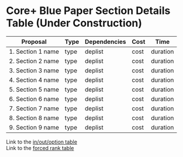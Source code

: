 # Core+ Blue Paper Section Details Table (Under Construction) 

| **Proposal** | **Type** | **Dependencies** | **Cost** | **Time** |
| --- | --- | --- | --- | --- |
| 1. Section 1 name | type | deplist | cost | duration |
| 2. Section 2 name | type | deplist | cost | duration |
| 3. Section 3 name | type | deplist | cost | duration |
| 4. Section 4 name | type | deplist | cost | duration |
| 5. Section 5 name | type | deplist | cost | duration |
| 6. Section 6 name | type | deplist | cost | duration |
| 7. Section 7 name | type | deplist | cost | duration |
| 8. Section 8 name | type | deplist | cost | duration |
| 9. Section 9 name | type | deplist | cost | duration |

Link to the [in/out/option table](in-out-option.md)<br/>
Link to the [forced rank table](section-rank.md)
